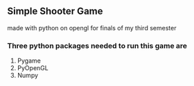 ## Simple Shooter Game

made with python on opengl for finals of my third semester

### Three python packages needed to run this game are
1) Pygame
2) PyOpenGL
3) Numpy
